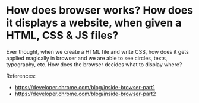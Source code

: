 # How does browser works? How does it displays a website, when given a HTML, CSS & JS files?

Ever thought, when we create a HTML file and write CSS, how does it gets applied magically in browser and we are able to see circles, texts, typography, etc. How does the browser decides what to display where?

References:

- https://developer.chrome.com/blog/inside-browser-part1
- https://developer.chrome.com/blog/inside-browser-part2

